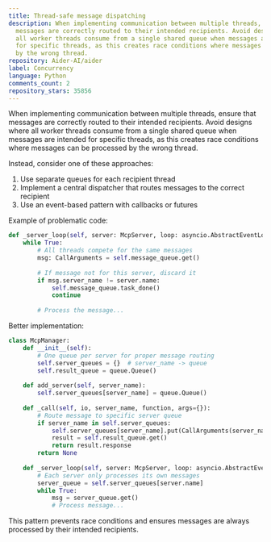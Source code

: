 ```yaml
---
title: Thread-safe message dispatching
description: When implementing communication between multiple threads, ensure that
  messages are correctly routed to their intended recipients. Avoid designs where
  all worker threads consume from a single shared queue when messages are intended
  for specific threads, as this creates race conditions where messages can be processed
  by the wrong thread.
repository: Aider-AI/aider
label: Concurrency
language: Python
comments_count: 2
repository_stars: 35856
---
```


When implementing communication between multiple threads, ensure that messages are correctly routed to their intended recipients. Avoid designs where all worker threads consume from a single shared queue when messages are intended for specific threads, as this creates race conditions where messages can be processed by the wrong thread.

Instead, consider one of these approaches:
1. Use separate queues for each recipient thread
2. Implement a central dispatcher that routes messages to the correct recipient
3. Use an event-based pattern with callbacks or futures

Example of problematic code:
```python
def _server_loop(self, server: McpServer, loop: asyncio.AbstractEventLoop) -> None:
    while True:
        # All threads compete for the same messages
        msg: CallArguments = self.message_queue.get()
        
        # If message not for this server, discard it
        if msg.server_name != server.name:
            self.message_queue.task_done()
            continue
            
        # Process the message...
```

Better implementation:
```python
class McpManager:
    def __init__(self):
        # One queue per server for proper message routing
        self.server_queues = {}  # server_name -> queue
        self.result_queue = queue.Queue()
        
    def add_server(self, server_name):
        self.server_queues[server_name] = queue.Queue()
        
    def _call(self, io, server_name, function, args={}):
        # Route message to specific server queue
        if server_name in self.server_queues:
            self.server_queues[server_name].put(CallArguments(server_name, function, args))
            result = self.result_queue.get()
            return result.response
        return None
        
    def _server_loop(self, server: McpServer, loop: asyncio.AbstractEventLoop) -> None:
        # Each server only processes its own messages
        server_queue = self.server_queues[server.name]
        while True:
            msg = server_queue.get()
            # Process message...
```

This pattern prevents race conditions and ensures messages are always processed by their intended recipients.